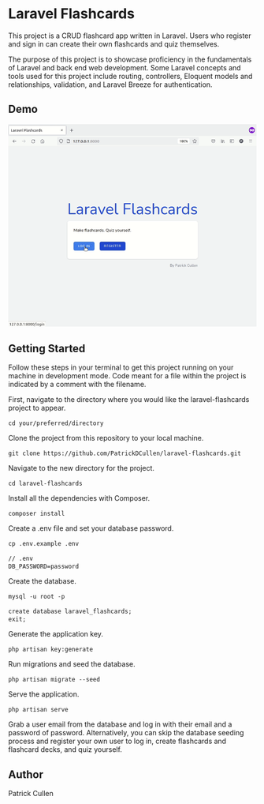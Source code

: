 # Laravel Flashcards

This project is a CRUD flashcard app written in Laravel. Users who register and sign in 
can create their own flashcards and quiz themselves.

The purpose of this project is to showcase proficiency in the fundamentals of Laravel 
and back end web development. Some Laravel concepts and tools used for this project 
include routing, controllers, Eloquent models and relationships, validation, and 
Laravel Breeze for authentication.

## Demo

![Brief Demo](laravel-flashcards-demo.gif)

## Getting Started

Follow these steps in your terminal to get this project running on your machine in development mode.
Code meant for a file within the project is indicated by a comment with the filename.

First, navigate to the directory where you would like the laravel-flashcards project to appear.

```
cd your/preferred/directory
```

Clone the project from this repository to your local machine.

```
git clone https://github.com/PatrickDCullen/laravel-flashcards.git
```

Navigate to the new directory for the project.

```
cd laravel-flashcards
```

Install all the dependencies with Composer.

```
composer install
```

Create a .env file and set your database password.

```
cp .env.example .env
```
```
// .env
DB_PASSWORD=password
```

Create the database.

```
mysql -u root -p
```
```
create database laravel_flashcards;
exit;
```

Generate the application key.

```
php artisan key:generate
```

Run migrations and seed the database. 

```
php artisan migrate --seed
```

Serve the application.
```
php artisan serve
```

Grab a user email from the database and log in with their email and a password of password. Alternatively, you can
skip the database seeding process and register your own user to log in, create flashcards and flashcard decks, and quiz yourself.

## Author

Patrick Cullen
